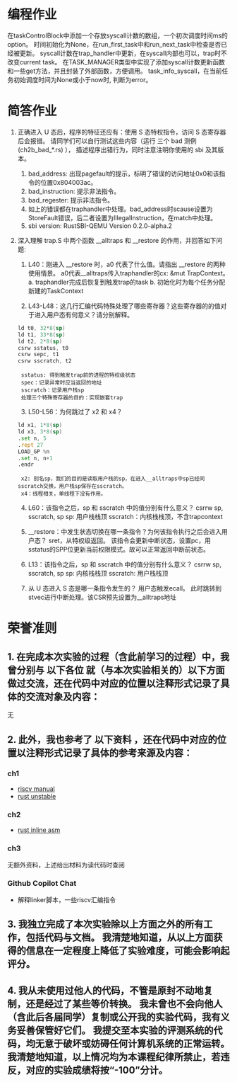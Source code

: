 # 编程作业

在taskControlBlock中添加一个存放syscall计数的数组，一个初次调度时间ms的option。
时间初始化为None，在run_first_task中和run_next_task中检查是否已经被更新。
syscall计数在trap_handler中更新，在syscall内部也可以，trap时不改变current task。
在TASK_MANAGER类型中实现了添加syscall计数更新函数和一些get方法，并且封装了外部函数，方便调用。
task_info_syscall，在当前任务初始调度时间为None或小于now时, 判断为error。

# 简答作业

1. 正确进入 U 态后，程序的特征还应有：使用 S 态特权指令，访问 S 态寄存器后会报错。 请同学们可以自行测试这些内容（运行 三个 bad 测例 (ch2b_bad_*.rs) ）， 描述程序出错行为，同时注意注明你使用的 sbi 及其版本。
    1. bad_address: 出现pagefault的提示，标明了错误的访问地址0x0和该指令的位置0x804003ac。
    2. bad_instruction: 提示非法指令。
    3. bad_regester: 提示非法指令。
    4. 如上的错误都在traphandler中处理。bad_address时scause设置为StoreFault错误，后二者设置为IllegalInstruction，在match中处理。
    5. sbi version: RustSBI-QEMU Version 0.2.0-alpha.2

2. 深入理解 trap.S 中两个函数 __alltraps 和 __restore 的作用，并回答如下问题:

    1. L40：刚进入 __restore 时，a0 代表了什么值。请指出 __restore 的两种使用情景。
        a0代表__alltraps传入traphandler的cx: &mut TrapContext。
        a. traphandler完成后恢复到触发trap的task
        b. 初始化时为每个任务分配新建的TaskContext

    2. L43-L48：这几行汇编代码特殊处理了哪些寄存器？这些寄存器的的值对于进入用户态有何意义？请分别解释。
    ```asm
    ld t0, 32*8(sp)
    ld t1, 33*8(sp)
    ld t2, 2*8(sp)
    csrw sstatus, t0
    csrw sepc, t1
    csrw sscratch, t2
    ```
        sstatus: 得到触发trap前的进程的特权级状态
        spec：记录异常时应当返回的地址
        sscratch：记录用户栈sp
        处理三个特殊寄存器的目的：实现嵌套trap

    3. L50-L56：为何跳过了 x2 和 x4？
    ```asm
    ld x1, 1*8(sp)
    ld x3, 3*8(sp)
    .set n, 5
    .rept 27
    LOAD_GP %n
    .set n, n+1
    .endr
    ```
        x2: 别名sp，我们的目的是读取用户栈的sp，在进入__alltraps中sp已经同sscratch交换，用户栈sp保存在sscratch。
        x4：线程相关，单线程下没有作用。

    4. L60：该指令之后，sp 和 sscratch 中的值分别有什么意义？
    csrrw sp, sscratch, sp
        sp: 用户栈栈顶
        sscratch：内核栈栈顶，不含trapcontext

    5. __restore：中发生状态切换在哪一条指令？为何该指令执行之后会进入用户态？
        sret，从特权级返回。
        该指令会更新中断状态，设置pc，用sstatus的SPP位更新当前权限模式。故可以正常返回中断前状态。

    6. L13：该指令之后，sp 和 sscratch 中的值分别有什么意义？
    csrrw sp, sscratch, sp
        sp: 内核栈栈顶
        sscratch: 用户栈栈顶

    7. 从 U 态进入 S 态是哪一条指令发生的？
        用户态触发ecall。
        此时跳转到stvec进行中断处理。该CSR预先设置为__alltraps地址

# 荣誉准则

## 1. 在完成本次实验的过程（含此前学习的过程）中，我曾分别与 以下各位 就（与本次实验相关的）以下方面做过交流，还在代码中对应的位置以注释形式记录了具体的交流对象及内容：

无

## 2. 此外，我也参考了 以下资料 ，还在代码中对应的位置以注释形式记录了具体的参考来源及内容：

### ch1

- [riscv manual](https://github.com/riscv-non-isa/riscv-asm-manual/blob/master/riscv-asm.md)
- [rust unstable](https://doc.rust-lang.org/unstable-book)

### ch2

- [rust inline asm](https://doc.rust-lang.org/nightly/rust-by-example/unsafe/asm.html)

### ch3

无额外资料，上述给出材料为读代码时查阅

### Github Copilot Chat

- 解释linker脚本，一些riscv汇编指令

## 3. 我独立完成了本次实验除以上方面之外的所有工作，包括代码与文档。 我清楚地知道，从以上方面获得的信息在一定程度上降低了实验难度，可能会影响起评分。

## 4. 我从未使用过他人的代码，不管是原封不动地复制，还是经过了某些等价转换。 我未曾也不会向他人（含此后各届同学）复制或公开我的实验代码，我有义务妥善保管好它们。 我提交至本实验的评测系统的代码，均无意于破坏或妨碍任何计算机系统的正常运转。 我清楚地知道，以上情况均为本课程纪律所禁止，若违反，对应的实验成绩将按“-100”分计。